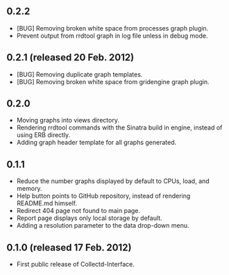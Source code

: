 ## 0.2.2

* [BUG] Removing broken white space from 
  processes graph plugin.
* Prevent output from rrdtool graph in log file 
  unless in debug mode.

## 0.2.1 (released 20 Feb. 2012)

* [BUG] Removing duplicate graph templates.
* [BUG] Removing broken white space from 
  gridengine graph plugin.

## 0.2.0 

* Moving graphs into views directory.
* Rendering rrdtool commands with the Sinatra 
  build in engine, instead of using ERB directly.
* Adding graph header template for all graphs
  generated.

## 0.1.1

* Reduce the number graphs displayed by default 
  to CPUs, load, and memory.
* Help button points to GitHub repository, 
  instead of rendering README.md himself.
* Redirect 404 page not found to main page.
* Report page displays only local storage by 
  default.
* Adding a resolution parameter to the data 
  drop-down menu.

## 0.1.0 (released 17 Feb. 2012)

* First public release of Collectd-Interface.
